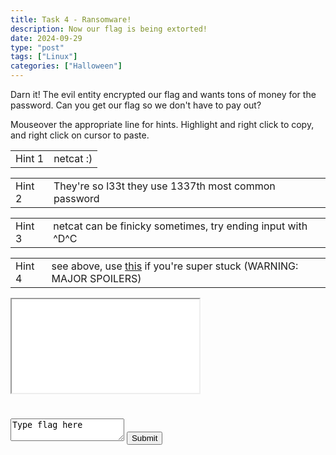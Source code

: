```yaml
---
title: Task 4 - Ransomware!
description: Now our flag is being extorted! 
date: 2024-09-29
type: "post"
tags: ["Linux"]
categories: ["Halloween"]
---
```


Darn it! The evil entity encrypted our flag and wants tons of money for the password.  Can you get our flag so we don't have to pay out?

Mouseover the appropriate line for hints.  Highlight and right click to copy, and right click on cursor to paste.
<div class="mouseover">
    <table>
        <tr>
            <td>Hint 1</td>
            <td class="content">netcat :)</td>
        </tr>
    </table>
</div>
<div class="mouseover">
    <table>
        <tr>
            <td>Hint 2</td>
            <td class="content">They're so l33t they use 1337th most common password</td>
        </tr>
    </table>
</div>
<div class="mouseover">
    <table>
        <tr>
            <td>Hint 3</td>
            <td class="content">netcat can be finicky sometimes, try ending input with ^D^C</td>
        </tr>
    </table>
</div>
<div class="mouseover">
    <table>
        <tr>
            <td>Hint 4</td>
            <td class="content">see above, use <a href="log">this</a> if you're super stuck (WARNING: MAJOR SPOILERS)</td>
        </tr>
    </table>
</div>

<link href="/ctf/vm/vm.css" rel="stylesheet"/>
<script src="/ctf/vm/oct4.js"></script>
<div id="virt">
    <iframe src="/ctf/vm/vm.html?url=oct4.cfg&cpu=x86">Incompatible Browser D:</iframe>
</div>
<h1 id="status"></h1>
<textarea id="flag">Type flag here</textarea>
<button onclick="submit();">Submit</button>
